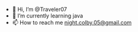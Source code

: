 - 👋 Hi, I’m @Traveler07
- 🌱 I’m currently learning java
- 📫 How to reach me night.colby.05@gmail.com

<!---
Traveler07/Traveler07 is a ✨ special ✨ repository because its `README.md` (this file) appears on your GitHub profile.
You can click the Preview link to take a look at your changes.
--->
